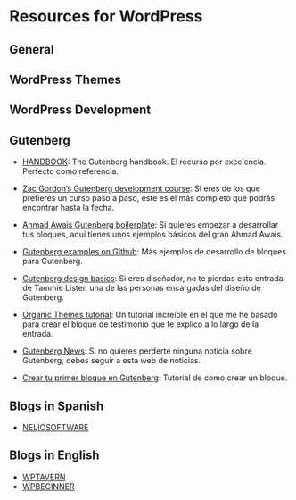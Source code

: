 # Resources for WordPress


## General

## WordPress Themes



## WordPress Development

## Gutenberg

- [HANDBOOK](https://wordpress.org/gutenberg/handbook/): The Gutenberg handbook. El recurso por excelencia. Perfecto como referencia. 

- [Zac Gordon’s Gutenberg development course](https://gutenberg.courses/): Si eres de los que prefieres un curso paso a paso, este es el más completo que podrás encontrar hasta la fecha.

- [Ahmad Awais Gutenberg boilerplate](https://github.com/ahmadawais/Gutenberg-Boilerplate/): Si quieres empezar a desarrollar tus bloques, aquí tienes unos ejemplos básicos del gran Ahmad Awais.

- [Gutenberg examples on Github](https://github.com/WordPress/gutenberg-examples/): Más ejemplos de desarrollo de bloques para Gutenberg.

- [Gutenberg design basics](https://tam.blog/2018/01/gutenberg-design-basics/): Si eres diseñador, no te pierdas esta entrada de Tammie Lister, una de las personas encargadas del diseño de Gutenberg.

- [Organic Themes tutorial](https://organicthemes.com/create-custom-block-wordpress-gutenberg/): Un tutorial increíble en el que me he basado para crear el bloque de testimonio que te explico a lo largo de la entrada.

- [Gutenberg News](http://gutenberg.news/): Si no quieres perderte ninguna noticia sobre Gutenberg, debes seguir a esta web de noticias.
- [Crear tu primer bloque en Gutenberg](https://neliosoftware.com/es/blog/crear-primer-bloque-gutenberg):  Tutorial de como crear un bloque.

## Blogs in Spanish
- [NELIOSOFTWARE](https://neliosoftware.com)

## Blogs in English
- [WPTAVERN](https://wptavern.com/)
- [WPBEGINNER](http://www.wpbeginner.com/)

